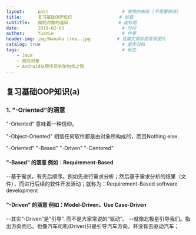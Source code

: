 ```yaml
---
layout:     post                            # 使用的布局 (不需要修改)
title:      复习基础OOP知识                  # 标题
subtitle:   面向对象的基础                   # 副标题
date:       2019-02-03                      # 时间
author:     YuanLe                          # 作者
header-img: img/Wanaka tree..jpg          # 这篇文章标题背景图片
catalog: true                               # 是否归档
tags:                                       # 标签
    - Java
    - 面向对象
    - Android从程序员到架构师之路
---
```



## 复习基础OOP知识(a)

### 1. "-Oriented"的涵意

"-Oriented" 意味着一种信仰。

"-Object-Oriented" 相信任何软件都是由对象所构成的，而且Nothing else.

"-Oriented"
"-Based"
"-Driven"
"-Centered"

#### "-Based" 的涵意 例如：Requirement-Based
--基于需求，有先后顺序。例如先进行需求分析；然后基于需求分析的结果（文件），而进行后续的软件开发活动；就称为：Requirement-Based software development

#### "-Driven" 的涵意 例如：Model-Driven、Use Case-Driven
--其实“-Driven”是“引导”. 而不是大家常说的“驱动”。
--就像北极星引导我们。指出方向而已。也像汽车司机(Driver)只是引导汽车方向。并没有去驱动汽车；
